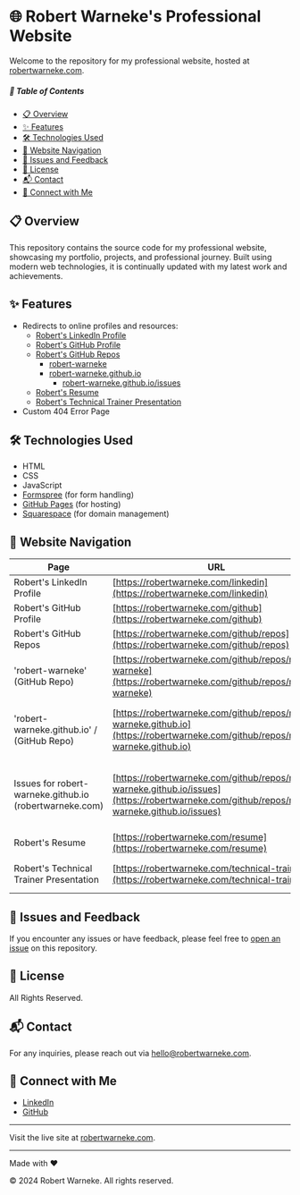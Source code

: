 # 🌐 Robert Warneke's Professional Website

Welcome to the repository for my professional website, hosted at [robertwarneke.com](https://robertwarneke.com).

##### 📑 Table of Contents
- [📋 Overview](#overview)
- [✨ Features](#features)
- [🛠️ Technologies Used](#technologies-used)
- [🔗 Website Navigation](#website-navigation)
- [🐛 Issues and Feedback](#issues-and-feedback)
- [📜 License](#license)
- [📬 Contact](#contact)
- [🤝 Connect with Me](#connect-with-me)

## 📋 Overview <a id="overview"></a>
This repository contains the source code for my professional website, showcasing my portfolio, projects, and professional journey. Built using modern web technologies, it is continually updated with my latest work and achievements.

## ✨ Features <a id="features"></a>
- Redirects to online profiles and resources:
  - [Robert's LinkedIn Profile](https://robertwarneke.com/linkedin)
  - [Robert's GitHub Profile](https://robertwarneke.com/github)
  - [Robert's GitHub Repos](https://robertwarneke.com/github/repos)
    - [robert-warneke](https://robertwarneke.com/github/repos/robert-warneke)
    - [robert-warneke.github.io](https://robertwarneke.com/github/repos/robert-warneke.github.io)
        - [robert-warneke.github.io/issues](https://robertwarneke.com/github/repos/robert-warneke.github.io/issues)
  - [Robert's Resume](https://robertwarneke.com/resume)
  - [Robert's Technical Trainer Presentation](https://robertwarneke.com/technical-trainer)
- Custom 404 Error Page

## 🛠️ Technologies Used <a id="technologies-used"></a>
- HTML
- CSS
- JavaScript
- [Formspree](https://formspree.io) (for form handling)
- [GitHub Pages](https://pages.github.com) (for hosting)
- [Squarespace](https://www.squarespace.com) (for domain management)

## 🔗 Website Navigation <a id="website-navigation"></a>

| Page                          | URL                                                                                       | Redirect | Description |
|-------------------------------|-------------------------------------------------------------------------------------------|-------------|----------|
| Robert's LinkedIn Profile              | [https://robertwarneke.com/linkedin](https://robertwarneke.com/linkedin)                   | | Redirects to Robert's LinkedIn profile |
| Robert's GitHub Profile                | [https://robertwarneke.com/github](https://robertwarneke.com/github)                       | | Redirects to Robert's GitHub profile |
| Robert's GitHub Repos                  | [https://robertwarneke.com/github/repos](https://robertwarneke.com/github/repos)           | | Redirects to Robert's GitHub repositories |
| 'robert-warneke' (GitHub Repo)           | [https://robertwarneke.com/github/repos/robert-warneke](https://robertwarneke.com/github/repos/robert-warneke) | | Redirects to Robert's GitHub repository 'robert-warneke' |
| 'robert-warneke.github.io' / (GitHub Repo) | [https://robertwarneke.com/github/repos/robert-warneke.github.io](https://robertwarneke.com/github/repos/robert-warneke.github.io) | | Redirects to Robert's GitHub repository 'robert-warneke.github.io' (robertwarneke.com) |
| Issues for robert-warneke.github.io (robertwarneke.com) | [https://robertwarneke.com/github/repos/robert-warneke.github.io/issues](https://robertwarneke.com/github/repos/robert-warneke.github.io/issues) | | Redirects to the 'Issues' tab for Robert's GitHub repository 'robert-warneke.github.io' (robertwarneke.com) |
| Robert's Resume                        | [https://robertwarneke.com/resume](https://robertwarneke.com/resume)                       | | Redirects to a PDF of Robert's resume |
| Robert's Technical Trainer Presentation| [https://robertwarneke.com/technical-trainer](https://robertwarneke.com/technical-trainer) | | Redirects to a PDF of Robert's Technical Trainer presentation |


## 🐛 Issues and Feedback <a id="issues-and-feedback"></a>
If you encounter any issues or have feedback, please feel free to [open an issue](https://github.com/robert-warneke/robert-warneke.github.io/issues) on this repository.

## 📜 License <a id="license"></a>
All Rights Reserved.

## 📬 Contact <a id="contact"></a>
For any inquiries, please reach out via [hello@robertwarneke.com](mailto:hello@robertwarneke.com).

## 🤝 Connect with Me <a id="connect-with-me"></a>
- [LinkedIn](https://www.linkedin.com/in/robert-warneke)
- [GitHub](https://github.com/robert-warneke)

---

Visit the live site at [robertwarneke.com](https://robertwarneke.com).

---

Made with ❤️

© 2024 Robert Warneke. All rights reserved.